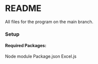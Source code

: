 # README
All files for the program on the main branch.

### Setup

#### Required Packages:
Node module
Package.json
Excel.js

